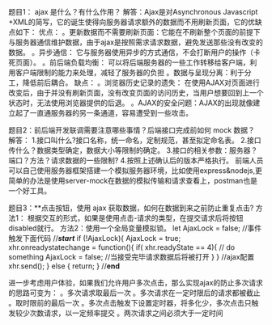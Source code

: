 题目1： ajax 是什么？有什么作用？
解答：Ajax是对Asynchronous Javascript +XML的简写，它的诞生使得向服务器请求额外的数据而不用刷新页面，它的优缺点如下：
优点：
。更新数据而不需要刷新页面：它能在不刷新整个页面的前提下与服务器通信维护数据，由于ajax是按照需求请求数据，避免发送那些没有改变的数据。
。异步通信： 它与服务器使用异步的方式通信，不会打断用户的操作（卡死页面）。
。前后端负载均衡： 可以将后端服务器的一些工作转移给客户端，利用客户端限制的能力来处理，减轻了服务器的负担
。数据与呈现分离：利于分工，降低前后耦合。
缺点：
。浏览器历史记录的遗失： 在使用AJAX对页面进行改变后，由于并没有刷新页面，没有改变页面的访问历史，当用户想要回到上一个状态时，无法使用浏览器提供的后退。
。AJAX的安全问题：AJAX的出现就像建立起了一直通服务器的另一条通道，容易遭受到一些攻击。

题目2：前后端开发联调需要注意哪些事情？后端接口完成前如何 mock 数据？
解答：
1.接口叫什么?接口名称，统一命名，定制规范，甚至拟定命名表。
2.接口传什么？数据类型确定，数据大小等限制的确定。
3.接口的相关参数：服务器？端口？方法？请求数据的一些限制?
4.按照上述确认后的版本严格执行。
前端人员可以自己使用服务器框架搭建一个模拟服务器环境，比如使用express&nodejs,更简单的办法是使用server-mock在数据的模拟传输和请求查看上，postman也是一个好工具。

题目3：**点击按钮，使用 ajax 获取数据，如何在数据到来之前防止重复点击?
方法1：
根据交互的形式，如果是使用点击-请求的类型，在提交请求后将按钮disabled就行。
方法2：使用一个全局变量模拟锁。
let AjaxLock = false;
//事件触发下面代码
//***start***
if (!AjaxLock){
    AjaxLock = true;
    xhr.onreadystatechange = function(){
        if( xhr.readyState == 4){
            // do something
            AjaxLock = false;
            //当接受完毕请求数据后将被打开
        }
    }
    //ajax配置
    xhr.send();
} else {
    return;
}
//****end****

进一步考虑用户体验，如果我们允许用户多次点击，那么实现ajax的防止多次请求的思路可变为：
。多次请求取最后一次
。多次请求在一定时限后的请求都被截止
。取时限前的最后一次
。多次点击触发下设置定时器，将多化少，多次点击只触发较少次数请求，以一定频率提交
。两次请求之间必须大于一定时间